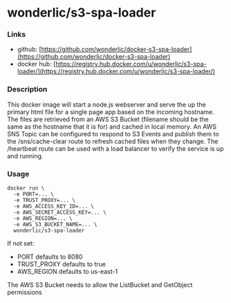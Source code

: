 # wonderlic/s3-spa-loader

### Links

* github: [https://github.com/wonderlic/docker-s3-spa-loader](https://github.com/wonderlic/docker-s3-spa-loader)
* docker hub: [https://registry.hub.docker.com/u/wonderlic/s3-spa-loader/](https://registry.hub.docker.com/u/wonderlic/s3-spa-loader/)

### Description

This docker image will start a node.js webserver and serve the up the primary html file for a single page app based on the incoming hostname.
The files are retrieved from an AWS S3 Bucket (filename should be the same as the hostname that it is for) and cached in local memory.
An AWS SNS Topic can be configured to respond to S3 Events and publish them to the /sns/cache-clear route to refresh cached files when they change.
The /heartbeat route can be used with a load balancer to verify the service is up and running.

### Usage

```
docker run \
  -e PORT=... \
  -e TRUST_PROXY=... \
  -e AWS_ACCESS_KEY_ID=... \
  -e AWS_SECRET_ACCESS_KEY=... \
  -e AWS_REGION=... \
  -e AWS_S3_BUCKET_NAME=... \
  wonderlic/s3-spa-loader
```

If not set:
*  PORT defaults to 8080
*  TRUST_PROXY defaults to true
*  AWS_REGION defaults to us-east-1

The AWS S3 Bucket needs to allow the ListBucket and GetObject permissions
